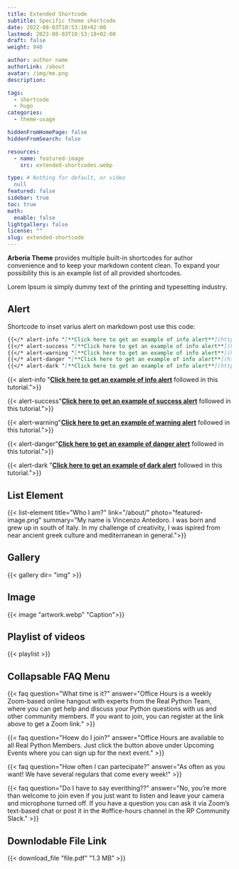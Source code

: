 ```yaml
---
title: Extended Shortcode
subtitle: Specific theme shortcode
date: 2022-08-03T10:53:18+02:00
lastmod: 2022-08-03T10:53:18+02:00
draft: false
weight: 940

author: author name
authorLink: /about
avatar: /img/me.png
description: 

tags:
  - shortcode
  - hugo
categories:
  - theme-usage

hiddenFromHomePage: false
hiddenFromSearch: false

resources:
  - name: featured-image
    src: extended-shortcodes.webp

type: # Nothing for default, or video 
  null
featured: false
sidebar: true
toc: true
math:
  enable: false
lightgallery: false
license: ""
slug: extended-shortcode
---
```


**Arberia Theme** provides multiple built-in shortcodes for author convenience and to keep your markdown content clean. To expand your possibility this is an example list of all provided shortcodes.

Lorem Ipsum is simply dummy text of the printing and typesetting industry. 
## Alert

Shortcode to inset varius alert on markdown post use this code:

```markdown
{{</* alert-info "[**Click here to get an example of info alert**](https://antedoro.it/) followed in this tutorial."*/>}}
{{</* alert-success "[**Click here to get an example of info alert**](https://antedoro.it/) followed in this tutorial."*/>}}
{{</* alert-warning "[**Click here to get an example of info alert**](https://antedoro.it/) followed in this tutorial."*/>}}
{{</* alert-danger "[**Click here to get an example of info alert**](https://antedoro.it/) followed in this tutorial."*/>}}
{{</* alert-dark "[**Click here to get an example of info alert**](https://antedoro.it/) followed in this tutorial."*/>}}
```

{{< alert-info "[**Click here to get an example of info alert**](https://antedoro.it/) followed in this tutorial.">}}

{{< alert-success"[**Click here to get an example of success alert**](https://antedoro.it/) followed in this tutorial.">}}

{{< alert-warning"[**Click here to get an example of warning alert**](https://antedoro.it/) followed in this tutorial.">}}

{{< alert-danger"[**Click here to get an example of danger alert**](https://antedoro.it/) followed in this tutorial.">}}

{{< alert-dark "[**Click here to get an example of dark alert**](https://antedoro.it/) followed in this tutorial.">}}

## List Element

{{< list-element  title="Who I am?"  link="/about/" photo="featured-image.png" summary="My name is Vincenzo Antedoro. I was born and grew up in south of Italy. In my challenge of creativity, I was ispired from near ancient greek culture and mediterranean in general.">}}

## Gallery

{{< gallery dir= "img" >}}

## Image

{{< image "artwork.webp" "Caption">}} 

## Playlist of videos

{{< playlist >}}

## Collapsable FAQ Menu

{{< faq question="What time is it?" answer="Office Hours is a weekly Zoom-based online hangout with experts from the Real Python Team, where you can get help and discuss your Python questions with us and other community members. If you want to join, you can register at the link above to get a Zoom link." >}}

{{< faq question="Hoew do I join?" answer="Office Hours are available to all Real Python Members. Just click the button above under Upcoming Events where you can sign up for the next event." >}}

{{< faq question="How often I can partecipate?" answer="As often as you want! We have several regulars that come every week!" >}}

{{< faq question="Do I have to say everithing??" answer="No, you’re more than welcome to join even if you just want to listen and leave your camera and microphone turned off. If you have a question you can ask it via Zoom’s text-based chat or post it in the #office-hours channel in the RP Community Slack." >}}

## Downlodable File Link

{{< download_file "file.pdf" "1.3 MB" >}}
